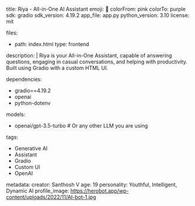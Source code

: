 title: Riya - All-in-One AI Assistant
emoji: 🤖
colorFrom: pink
colorTo: purple
sdk: gradio
sdk_version: 4.19.2
app_file: app.py
python_version: 3.10
license: mit

files:
  - path: index.html
    type: frontend

description: |
  Riya is your All-in-One Assistant, capable of answering questions, engaging in casual conversations, and helping with productivity. Built using Gradio with a custom HTML UI.

dependencies:
  - gradio==4.19.2
  - openai
  - python-dotenv

models:
  - openai/gpt-3.5-turbo  # Or any other LLM you are using

tags:
  - Generative AI
  - Assistant
  - Gradio
  - Custom UI
  - OpenAI

metadata:
  creator: Santhosh V
  age: 19
  personality: Youthful, Intelligent, Dynamic AI
  profile_image: https://herobot.app/wp-content/uploads/2022/11/AI-bot-1.jpg
